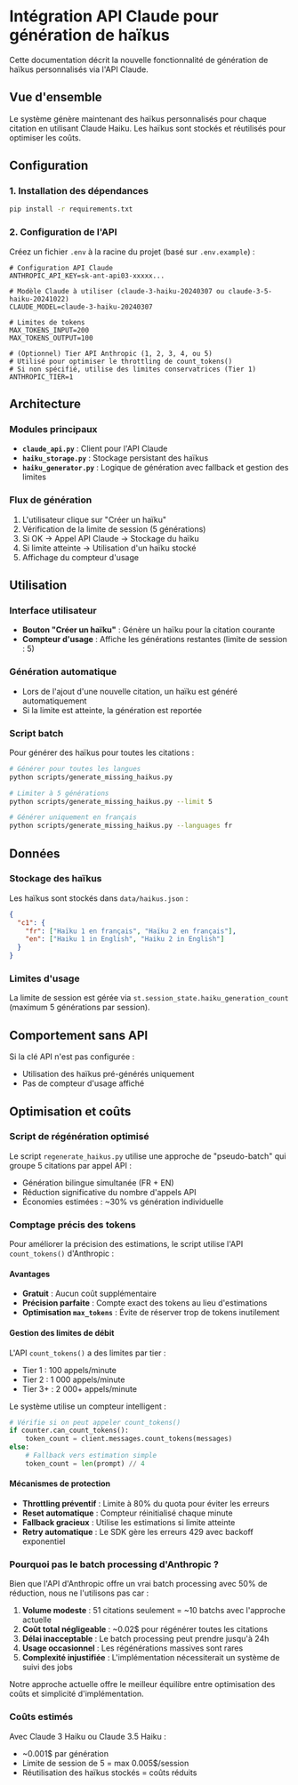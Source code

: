 # Intégration API Claude pour génération de haïkus

Cette documentation décrit la nouvelle fonctionnalité de génération de haïkus personnalisés via l'API Claude.

## Vue d'ensemble

Le système génère maintenant des haïkus personnalisés pour chaque citation en utilisant Claude Haiku. Les haïkus sont stockés et réutilisés pour optimiser les coûts.

## Configuration

### 1. Installation des dépendances

```bash
pip install -r requirements.txt
```

### 2. Configuration de l'API

Créez un fichier `.env` à la racine du projet (basé sur `.env.example`) :

```env
# Configuration API Claude
ANTHROPIC_API_KEY=sk-ant-api03-xxxxx...

# Modèle Claude à utiliser (claude-3-haiku-20240307 ou claude-3-5-haiku-20241022)
CLAUDE_MODEL=claude-3-haiku-20240307

# Limites de tokens
MAX_TOKENS_INPUT=200
MAX_TOKENS_OUTPUT=100

# (Optionnel) Tier API Anthropic (1, 2, 3, 4, ou 5)
# Utilisé pour optimiser le throttling de count_tokens()
# Si non spécifié, utilise des limites conservatrices (Tier 1)
ANTHROPIC_TIER=1
```

## Architecture

### Modules principaux

- **`claude_api.py`** : Client pour l'API Claude
- **`haiku_storage.py`** : Stockage persistant des haïkus
- **`haiku_generator.py`** : Logique de génération avec fallback et gestion des limites

### Flux de génération

1. L'utilisateur clique sur "Créer un haïku"
2. Vérification de la limite de session (5 générations)
3. Si OK → Appel API Claude → Stockage du haïku
4. Si limite atteinte → Utilisation d'un haïku stocké
5. Affichage du compteur d'usage

## Utilisation

### Interface utilisateur

- **Bouton "Créer un haïku"** : Génère un haïku pour la citation courante
- **Compteur d'usage** : Affiche les générations restantes (limite de session : 5)

### Génération automatique

- Lors de l'ajout d'une nouvelle citation, un haïku est généré automatiquement
- Si la limite est atteinte, la génération est reportée

### Script batch

Pour générer des haïkus pour toutes les citations :

```bash
# Générer pour toutes les langues
python scripts/generate_missing_haikus.py

# Limiter à 5 générations
python scripts/generate_missing_haikus.py --limit 5

# Générer uniquement en français
python scripts/generate_missing_haikus.py --languages fr
```

## Données

### Stockage des haïkus

Les haïkus sont stockés dans `data/haikus.json` :

```json
{
  "c1": {
    "fr": ["Haïku 1 en français", "Haïku 2 en français"],
    "en": ["Haiku 1 in English", "Haiku 2 in English"]
  }
}
```

### Limites d'usage

La limite de session est gérée via `st.session_state.haiku_generation_count` (maximum 5 générations par session).

## Comportement sans API

Si la clé API n'est pas configurée :
- Utilisation des haïkus pré-générés uniquement
- Pas de compteur d'usage affiché

## Optimisation et coûts

### Script de régénération optimisé

Le script `regenerate_haikus.py` utilise une approche de "pseudo-batch" qui groupe 5 citations par appel API :
- Génération bilingue simultanée (FR + EN)
- Réduction significative du nombre d'appels API
- Économies estimées : ~30% vs génération individuelle

### Comptage précis des tokens

Pour améliorer la précision des estimations, le script utilise l'API `count_tokens()` d'Anthropic :

#### Avantages
- **Gratuit** : Aucun coût supplémentaire
- **Précision parfaite** : Compte exact des tokens au lieu d'estimations
- **Optimisation `max_tokens`** : Évite de réserver trop de tokens inutilement

#### Gestion des limites de débit

L'API `count_tokens()` a des limites par tier :
- Tier 1 : 100 appels/minute
- Tier 2 : 1 000 appels/minute
- Tier 3+ : 2 000+ appels/minute

Le système utilise un compteur intelligent :
```python
# Vérifie si on peut appeler count_tokens()
if counter.can_count_tokens():
    token_count = client.messages.count_tokens(messages)
else:
    # Fallback vers estimation simple
    token_count = len(prompt) // 4
```

#### Mécanismes de protection
- **Throttling préventif** : Limite à 80% du quota pour éviter les erreurs
- **Reset automatique** : Compteur réinitialisé chaque minute
- **Fallback gracieux** : Utilise les estimations si limite atteinte
- **Retry automatique** : Le SDK gère les erreurs 429 avec backoff exponentiel

### Pourquoi pas le batch processing d'Anthropic ?

Bien que l'API d'Anthropic offre un vrai batch processing avec 50% de réduction, nous ne l'utilisons pas car :

1. **Volume modeste** : 51 citations seulement = ~10 batchs avec l'approche actuelle
2. **Coût total négligeable** : ~0.02$ pour régénérer toutes les citations
3. **Délai inacceptable** : Le batch processing peut prendre jusqu'à 24h
4. **Usage occasionnel** : Les régénérations massives sont rares
5. **Complexité injustifiée** : L'implémentation nécessiterait un système de suivi des jobs

Notre approche actuelle offre le meilleur équilibre entre optimisation des coûts et simplicité d'implémentation.

### Coûts estimés

Avec Claude 3 Haiku ou Claude 3.5 Haiku :
- ~0.001$ par génération
- Limite de session de 5 = max 0.005$/session
- Réutilisation des haïkus stockés = coûts réduits
